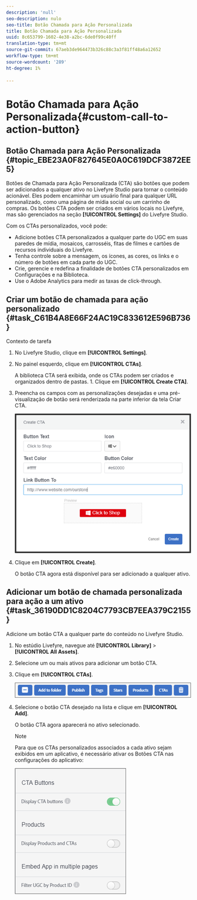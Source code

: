 ```yaml
---
description: 'null'
seo-description: nulo
seo-title: Botão Chamada para Ação Personalizada
title: Botão Chamada para Ação Personalizada
uuid: 8c653799-1602-4e38-a2bc-6de0f99c40ff
translation-type: tm+mt
source-git-commit: 67aeb3de964473b326c88c3a3f81ff48a6a12652
workflow-type: tm+mt
source-wordcount: '289'
ht-degree: 1%

---
```



# Botão Chamada para Ação Personalizada{#custom-call-to-action-button}

## Botão Chamada para Ação Personalizada {#topic_EBE23A0F827645E0A0C619DCF3872EE5}

Botões de Chamada para Ação Personalizada (CTA) são botões que podem ser adicionados a qualquer ativo no Livefyre Studio para tornar o conteúdo acionável. Eles podem encaminhar um usuário final para qualquer URL personalizado, como uma página de mídia social ou um carrinho de compras. Os botões CTA podem ser criados em vários locais no Livefyre, mas são gerenciados na seção **[!UICONTROL Settings]** do Livefyre Studio.

Com os CTAs personalizados, você pode:

* Adicione botões CTA personalizados a qualquer parte do UGC em suas paredes de mídia, mosaicos, carrosséis, fitas de filmes e cartões de recursos individuais do Livefyre.
* Tenha controle sobre a mensagem, os ícones, as cores, os links e o número de botões em cada parte do UGC.
* Crie, gerencie e redefina a finalidade de botões CTA personalizados em Configurações e na Biblioteca.
* Use o Adobe Analytics para medir as taxas de click-through.

## Criar um botão de chamada para ação personalizado {#task_C61B4A8E66F24AC19C833612E596B736}

Contexto de tarefa

1. No Livefyre Studio, clique em **[!UICONTROL Settings]**.
1. No painel esquerdo, clique em **[!UICONTROL CTAs]**.

   A biblioteca CTA será exibida, onde os CTAs podem ser criados e organizados dentro de pastas. 1. Clique em **[!UICONTROL Create CTA]**.
1. Preencha os campos com as personalizações desejadas e uma pré-visualização de botão será renderizada na parte inferior da tela Criar CTA.

   ![](assets/cta-button-create.png)

1. Clique em **[!UICONTROL Create]**.

   O botão CTA agora está disponível para ser adicionado a qualquer ativo.

## Adicionar um botão de chamada personalizada para ação a um ativo {#task_36190DD1C8204C7793CB7EEA379C2155}

Adicione um botão CTA a qualquer parte do conteúdo no Livefyre Studio.

1. No estúdio Livefyre, navegue até **[!UICONTROL Library]** > **[!UICONTROL All Assets]**.
1. Selecione um ou mais ativos para adicionar um botão CTA.
1. Clique em **[!UICONTROL CTAs]**.

   ![](assets/cta-button-create2.png)

1. Selecione o botão CTA desejado na lista e clique em **[!UICONTROL Add]**.

   O botão CTA agora aparecerá no ativo selecionado.

   >[!NOTE]
   >
   >Para que os CTAs personalizados associados a cada ativo sejam exibidos em um aplicativo, é necessário ativar os Botões CTA nas configurações do aplicativo:
   >
   >![](assets/cta-button-enable.png)
